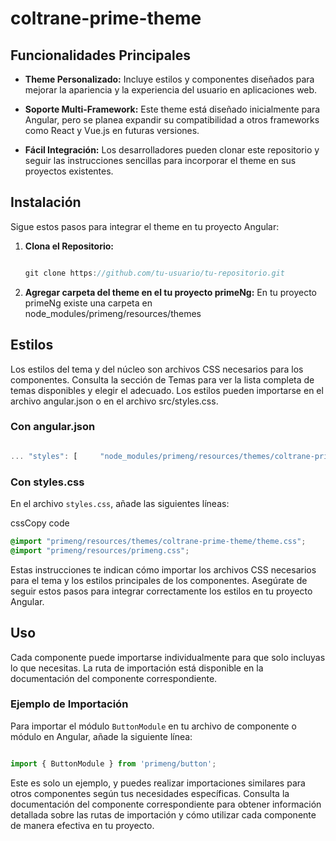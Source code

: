 # coltrane-prime-theme

Funcionalidades Principales
---------------------------

*   **Theme Personalizado:** Incluye estilos y componentes diseñados para mejorar la apariencia y la experiencia del usuario en aplicaciones web.
    
*   **Soporte Multi-Framework:** Este theme está diseñado inicialmente para Angular, pero se planea expandir su compatibilidad a otros frameworks como React y Vue.js en futuras versiones.
    
*   **Fácil Integración:** Los desarrolladores pueden clonar este repositorio y seguir las instrucciones sencillas para incorporar el theme en sus proyectos existentes.


Instalación
-----------

Sigue estos pasos para integrar el theme en tu proyecto Angular:

1.  **Clona el Repositorio:**
    
    ```javascript
    
    git clone https://github.com/tu-usuario/tu-repositorio.git

    ```
2. **Agregar carpeta del theme en el tu proyecto primeNg:**
    En tu proyecto primeNg existe una carpeta en node_modules/primeng/resources/themes
    
Estilos
-------

Los estilos del tema y del núcleo son archivos CSS necesarios para los componentes. Consulta la sección de Temas para ver la lista completa de temas disponibles y elegir el adecuado. Los estilos pueden importarse en el archivo angular.json o en el archivo src/styles.css.

### Con angular.json

```javascript

... "styles": [     "node_modules/primeng/resources/themes/coltrane-prime-theme/theme.css",     "node_modules/primeng/resources/primeng.min.css",     ... ]
```

### Con styles.css

En el archivo `styles.css`, añade las siguientes líneas:

cssCopy code

```css
@import "primeng/resources/themes/coltrane-prime-theme/theme.css";
@import "primeng/resources/primeng.css";

```

Estas instrucciones te indican cómo importar los archivos CSS necesarios para el tema y los estilos principales de los componentes. Asegúrate de seguir estos pasos para integrar correctamente los estilos en tu proyecto Angular.

Uso
---

Cada componente puede importarse individualmente para que solo incluyas lo que necesitas. La ruta de importación está disponible en la documentación del componente correspondiente.

### Ejemplo de Importación

Para importar el módulo `ButtonModule` en tu archivo de componente o módulo en Angular, añade la siguiente línea:

```javascript

import { ButtonModule } from 'primeng/button';

```

Este es solo un ejemplo, y puedes realizar importaciones similares para otros componentes según tus necesidades específicas. Consulta la documentación del componente correspondiente para obtener información detallada sobre las rutas de importación y cómo utilizar cada componente de manera efectiva en tu proyecto.
